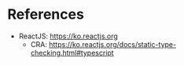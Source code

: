 # References

- ReactJS: https://ko.reactjs.org
  - CRA: https://ko.reactjs.org/docs/static-type-checking.html#typescript
